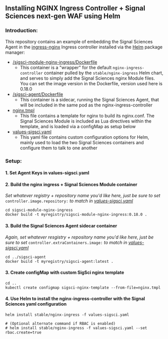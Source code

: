 ## Installing NGINX Ingress Controller + Signal Sciences next-gen WAF using Helm

### Introduction:

This repository contains an example of embedding the Signal Sciences Agent in the [ingress-nginx](https://github.com/kubernetes/ingress-nginx) Ingress controller installed via the [Helm](https://github.com/helm/charts/tree/master/stable/nginx-ingress) package manager:

- [/sigsci-module-nginx-ingress/Dockerfile](/sigsci-module-nginx-ingress/Dockerfile)
  - This container is a "wrapper" for the default `nginx-ingress-controller` container pulled by the `stable/nginx-ingress` Helm chart, and serves to simply add the Signal Sciences nginx Module files. You can set the image version in the Dockerfile, version used here is 0.18.0
- [/sigsci-agent/Dockerfile](/sigsci-agent/Dockerfile)
  - This container is a sidecar, running the Signal Sciences Agent, that will be included in the same pod as the nginx-ingress-controller
- [nginx.tmpl](nginx.tmpl)
  - This file contains a template for nginx to build its nginx.conf. The Signal Sciences Module is included as Lua directives within the template, and is loaded via a configMap as setup below
- [values-sigsci.yaml](values-sigsci.yaml)
  - This yaml file contains custom configuration options for Helm, mainly used to load the two Signal Sciences containers and configure them to talk to one another

### Setup:

####  1. Set Agent Keys in values-sigsci.yaml

#### 2. Build the nginx ingress + Signal Sciences Module container 
*Set whatever registry + repository name you'd like here, just be sure to set* `controller.image.repository:` *to match in [values-sigsci.yaml](values-sigsci.yaml)*
```
cd sigsci-module-nginx-ingress
docker build -t myregistry/sigsci-module-nginx-ingress:0.18.0 .
```

#### 3. Build the Signal Sciences Agent sidecar container
*Again, set whatever resgistry + repository name you'd like here, just be sure to set* `controller.extraContainers.image:` *to match in [values-sigsci.yaml](values-sigsci.yaml)*
```
cd ../sigsci-agent
docker build -t myregistry/sigsci-agent:latest .
```

#### 3. Create configMap with custom SigSci nginx template
```
cd ..
kubectl create configmap sigsci-nginx-template --from-file=nginx.tmpl
```

#### 4. Use Helm to install the nginx-ingress-controller with the Signal Sciences yaml configuration
```
helm install stable/nginx-ingress -f values-sigsci.yaml

# (Optional alternate command if RBAC is enabled)
# helm install stable/nginx-ingress -f values-sigsci.yaml --set rbac.create=true
```
